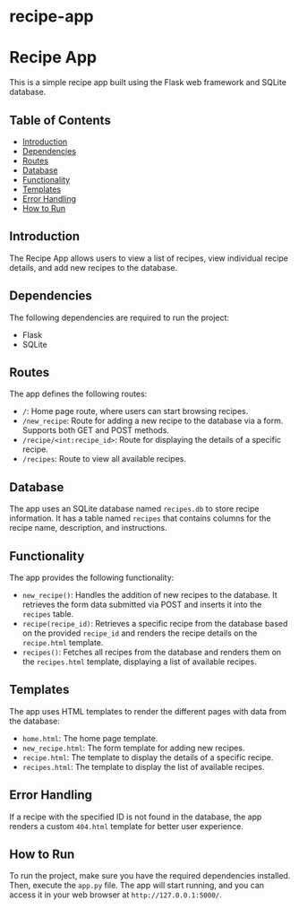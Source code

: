 # recipe-app

# Recipe App

This is a simple recipe app built using the Flask web framework and SQLite database.

## Table of Contents

- [Introduction](#introduction)
- [Dependencies](#dependencies)
- [Routes](#routes)
- [Database](#database)
- [Functionality](#functionality)
- [Templates](#templates)
- [Error Handling](#error-handling)
- [How to Run](#how-to-run)

## Introduction

The Recipe App allows users to view a list of recipes, view individual recipe details, and add new recipes to the database.

## Dependencies

The following dependencies are required to run the project:

- Flask
- SQLite

## Routes

The app defines the following routes:

- `/`: Home page route, where users can start browsing recipes.
- `/new_recipe`: Route for adding a new recipe to the database via a form. Supports both GET and POST methods.
- `/recipe/<int:recipe_id>`: Route for displaying the details of a specific recipe.
- `/recipes`: Route to view all available recipes.

## Database

The app uses an SQLite database named `recipes.db` to store recipe information. It has a table named `recipes` that contains columns for the recipe name, description, and instructions.

## Functionality

The app provides the following functionality:

- `new_recipe()`: Handles the addition of new recipes to the database. It retrieves the form data submitted via POST and inserts it into the `recipes` table.
- `recipe(recipe_id)`: Retrieves a specific recipe from the database based on the provided `recipe_id` and renders the recipe details on the `recipe.html` template.
- `recipes()`: Fetches all recipes from the database and renders them on the `recipes.html` template, displaying a list of available recipes.

## Templates

The app uses HTML templates to render the different pages with data from the database:

- `home.html`: The home page template.
- `new_recipe.html`: The form template for adding new recipes.
- `recipe.html`: The template to display the details of a specific recipe.
- `recipes.html`: The template to display the list of available recipes.

## Error Handling

If a recipe with the specified ID is not found in the database, the app renders a custom `404.html` template for better user experience.

## How to Run

To run the project, make sure you have the required dependencies installed. Then, execute the `app.py` file. The app will start running, and you can access it in your web browser at `http://127.0.0.1:5000/`.


